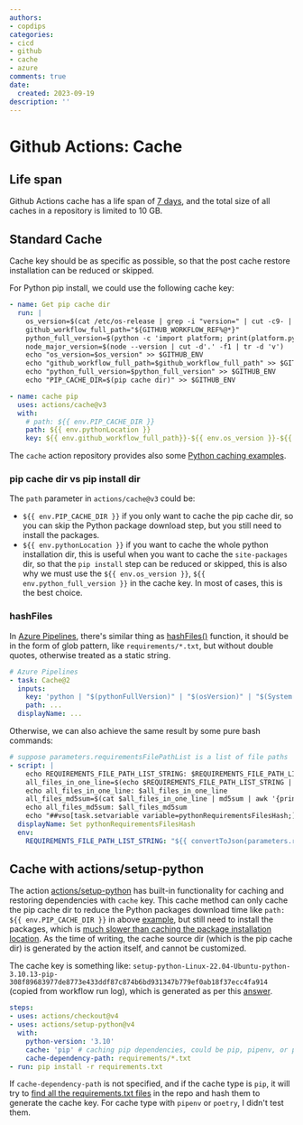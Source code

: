 ```yaml
---
authors:
- copdips
categories:
- cicd
- github
- cache
- azure
comments: true
date:
  created: 2023-09-19
description: ''
---
```


# Github Actions: Cache

<!-- more -->

## Life span

Github Actions cache has a life span of [7 days](https://github.com/actions/toolkit/tree/main/packages/cache#actionscache), and the total size of all caches in a repository is limited to 10 GB.

## Standard Cache

Cache key should be as specific as possible, so that the post cache restore installation can be reduced or skipped.

For Python pip install, we could use the following cache key:

```yaml
- name: Get pip cache dir
  run: |
    os_version=$(cat /etc/os-release | grep -i "version=" | cut -c9- | tr -d '"' | tr ' ' '_')
    github_workflow_full_path="${GITHUB_WORKFLOW_REF%@*}"
    python_full_version=$(python -c 'import platform; print(platform.python_version())')
    node_major_version=$(node --version | cut -d'.' -f1 | tr -d 'v')
    echo "os_version=$os_version" >> $GITHUB_ENV
    echo "github_workflow_full_path=$github_workflow_full_path" >> $GITHUB_ENV
    echo "python_full_version=$python_full_version" >> $GITHUB_ENV
    echo "PIP_CACHE_DIR=$(pip cache dir)" >> $GITHUB_ENV

- name: cache pip
  uses: actions/cache@v3
  with:
    # path: ${{ env.PIP_CACHE_DIR }}
    path: ${{ env.pythonLocation }}
    key: ${{ env.github_workflow_full_path}}-${{ env.os_version }}-${{ env.python_full_version }}-${{ env.node_major_version}}-${{ hashFiles('requirements/*.txt') }}
```

The `cache` action repository provides also some [Python caching examples](https://github.com/actions/cache/blob/main/examples.md#python---pip).

### pip cache dir vs pip install dir

The `path` parameter in `actions/cache@v3` could be:

- `${{ env.PIP_CACHE_DIR }}` if you only want to cache the pip cache dir, so you can skip the Python package download step, but you still need to install the packages.
- `${{ env.pythonLocation }}` if you want to cache the whole python installation dir, this is useful when you want to cache the `site-packages` dir, so that the `pip install` step can be reduced or skipped, this is also why we must use the `${{ env.os_version }}`, `${{ env.python_full_version }}` in the cache key. In most of cases, this is the best choice.

### hashFiles

In [Azure Pipelines](https://learn.microsoft.com/en-us/azure/devops/pipelines/release/caching?view=azure-devops), there's similar thing as [hashFiles()](https://docs.github.com/en/actions/learn-github-actions/expressions#hashfiles) function, it should be in the form of glob pattern, like `requirements/*.txt`, but without double quotes, otherwise treated as a static string.

```yaml
# Azure Pipelines
- task: Cache@2
  inputs:
    key: 'python | "$(pythonFullVersion)" | "$(osVersion)" | "$(System.TeamProject)" | "$(Build.DefinitionName)" | "$(Agent.JobName)" | requirements/*.txt'
    path: ...
  displayName: ...
```

Otherwise, we can also achieve the same result by some pure bash commands:

```yaml
# suppose parameters.requirementsFilePathList is a list of file paths
- script: |
    echo REQUIREMENTS_FILE_PATH_LIST_STRING: $REQUIREMENTS_FILE_PATH_LIST_STRING
    all_files_in_one_line=$(echo $REQUIREMENTS_FILE_PATH_LIST_STRING | jq  '. | join(" ")' -r)
    echo all_files_in_one_line: $all_files_in_one_line
    all_files_md5sum=$(cat $all_files_in_one_line | md5sum | awk '{print $1}')
    echo all_files_md5sum: $all_files_md5sum
    echo "##vso[task.setvariable variable=pythonRequirementsFilesHash;]$all_files_md5sum"
  displayName: Set pythonRequirementsFilesHash
  env:
    REQUIREMENTS_FILE_PATH_LIST_STRING: "${{ convertToJson(parameters.requirementsFilePathList) }}"
```

## Cache with actions/setup-python

The action [actions/setup-python](https://github.com/actions/setup-python#caching-packages-dependencies) has built-in functionality for caching and restoring dependencies with `cache` key. This cache method can only cache the pip cache dir to reduce the Python packages download time like `path: ${{ env.PIP_CACHE_DIR }}` in above [example](#standard-cache), but still need to install the packages, which is [much slower than caching the package installation location](#pip-cache-dir-vs-pip-install-dir). As the time of writing, the cache source dir (which is the pip cache dir) is generated by the action itself, and cannot be customized.

The cache key is something like: `setup-python-Linux-22.04-Ubuntu-python-3.10.13-pip-308f89683977de8773e433ddf87c874b6bd931347b779ef0ab18f37ecc4fa914` (copied from workflow run log), which is generated as per this [answer](https://github.com/actions/setup-python/issues/732).

```yaml
steps:
- uses: actions/checkout@v4
- uses: actions/setup-python@v4
  with:
    python-version: '3.10'
    cache: 'pip' # caching pip dependencies, could be pip, pipenv, or poetry
    cache-dependency-path: requirements/*.txt
- run: pip install -r requirements.txt
```

If `cache-dependency-path` is not specified, and if the cache type is `pip`, it will try to [find all the requirements.txt files](https://docs.github.com/en/actions/automating-builds-and-tests/building-and-testing-python#caching-dependencies) in the repo and hash them to generate the cache key. For cache type with `pipenv` or `poetry`, I didn't test them.
